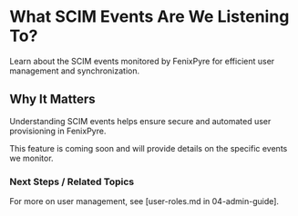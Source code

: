 # What SCIM Events Are We Listening To?

Learn about the SCIM events monitored by FenixPyre for efficient user management and synchronization.


## Why It Matters
Understanding SCIM events helps ensure secure and automated user provisioning in FenixPyre.

This feature is coming soon and will provide details on the specific events we monitor.

### Next Steps / Related Topics
For more on user management, see [user-roles.md in 04-admin-guide].